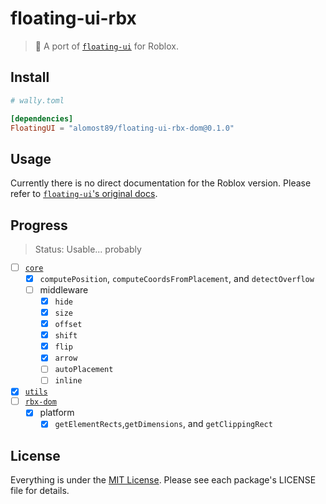 # floating-ui-rbx

> 🎈 A port of [`floating-ui`](https://github.com/floating-ui/floating-ui) for Roblox.

## Install

```toml
# wally.toml

[dependencies]
FloatingUI = "alomost89/floating-ui-rbx-dom@0.1.0"
```

## Usage

Currently there is no direct documentation for the Roblox version. Please refer to [`floating-ui`'s original docs](https://floating-ui.com/docs/getting-started).

## Progress

> Status: Usable... probably

- [ ] [`core`](/modules/core/)
  - [x] `computePosition`, `computeCoordsFromPlacement`, and `detectOverflow`
  - [ ] middleware
    - [x] `hide`
    - [x] `size`
    - [x] `offset`
    - [x] `shift`
    - [x] `flip`
    - [x] `arrow`
    - [ ] `autoPlacement`
    - [ ] `inline`
- [x] [`utils`](/modules/rbx-dom/)
- [ ] [`rbx-dom`](/modules/rbx-dom/)
  - [x] platform
    - [x] `getElementRects`,`getDimensions`, and `getClippingRect`

## License

Everything is under the [MIT License](https://opensource.org/license/mit/). Please see each package's LICENSE file for details.
